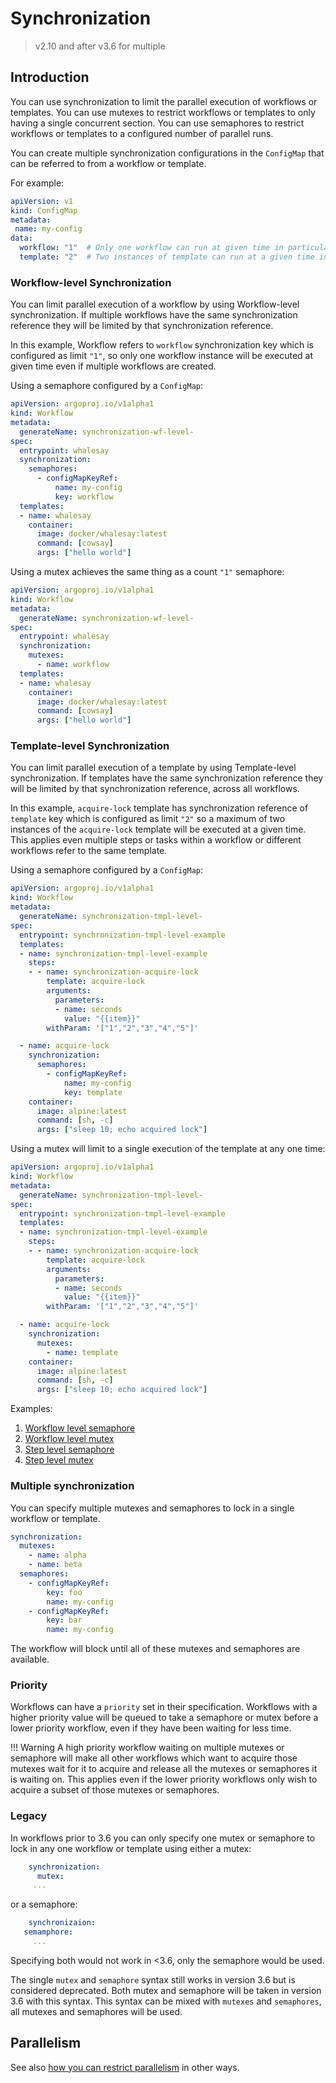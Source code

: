# Synchronization

> v2.10 and after
> v3.6 for multiple

## Introduction

You can use synchronization to limit the parallel execution of workflows or templates.
You can use mutexes to restrict workflows or templates to only having a single concurrent section.
You can use semaphores to restrict workflows or templates to a configured number of parallel runs.

You can create multiple synchronization configurations in the `ConfigMap` that can be referred to from a workflow or template.

For example:

```yaml
apiVersion: v1
kind: ConfigMap
metadata:
 name: my-config
data:
  workflow: "1"  # Only one workflow can run at given time in particular namespace
  template: "2"  # Two instances of template can run at a given time in particular namespace
```

### Workflow-level Synchronization

You can limit parallel execution of a workflow by using Workflow-level synchronization.
If multiple workflows have the same synchronization reference they will be limited by that synchronization reference.

In this example, Workflow refers to `workflow` synchronization key which is configured as limit `"1"`, so only one workflow instance will be executed at given time even if multiple workflows are created.

Using a semaphore configured by a `ConfigMap`:

```yaml
apiVersion: argoproj.io/v1alpha1
kind: Workflow
metadata:
  generateName: synchronization-wf-level-
spec:
  entrypoint: whalesay
  synchronization:
    semaphores:
      - configMapKeyRef:
          name: my-config
          key: workflow
  templates:
  - name: whalesay
    container:
      image: docker/whalesay:latest
      command: [cowsay]
      args: ["hello world"]
```

Using a mutex achieves the same thing as a count `"1"` semaphore:

```yaml
apiVersion: argoproj.io/v1alpha1
kind: Workflow
metadata:
  generateName: synchronization-wf-level-
spec:
  entrypoint: whalesay
  synchronization:
    mutexes:
      - name: workflow
  templates:
  - name: whalesay
    container:
      image: docker/whalesay:latest
      command: [cowsay]
      args: ["hello world"]
```

### Template-level Synchronization

You can limit parallel execution of a template by using Template-level synchronization.
If templates have the same synchronization reference they will be limited by that synchronization reference, across all workflows.

In this example, `acquire-lock` template has synchronization reference of `template` key which is configured as limit `"2"` so a maximum of two instances of the `acquire-lock` template will be executed at a given time.
This applies even multiple steps or tasks within a workflow or different workflows refer to the same template.

Using a semaphore configured by a `ConfigMap`:

```yaml
apiVersion: argoproj.io/v1alpha1
kind: Workflow
metadata:
  generateName: synchronization-tmpl-level-
spec:
  entrypoint: synchronization-tmpl-level-example
  templates:
  - name: synchronization-tmpl-level-example
    steps:
    - - name: synchronization-acquire-lock
        template: acquire-lock
        arguments:
          parameters:
          - name: seconds
            value: "{{item}}"
        withParam: '["1","2","3","4","5"]'

  - name: acquire-lock
    synchronization:
      semaphores:
        - configMapKeyRef:
            name: my-config
            key: template
    container:
      image: alpine:latest
      command: [sh, -c]
      args: ["sleep 10; echo acquired lock"]
```

Using a mutex will limit to a single execution of the template at any one time:

```yaml
apiVersion: argoproj.io/v1alpha1
kind: Workflow
metadata:
  generateName: synchronization-tmpl-level-
spec:
  entrypoint: synchronization-tmpl-level-example
  templates:
  - name: synchronization-tmpl-level-example
    steps:
    - - name: synchronization-acquire-lock
        template: acquire-lock
        arguments:
          parameters:
          - name: seconds
            value: "{{item}}"
        withParam: '["1","2","3","4","5"]'

  - name: acquire-lock
    synchronization:
      mutexes:
        - name: template
    container:
      image: alpine:latest
      command: [sh, -c]
      args: ["sleep 10; echo acquired lock"]
```

Examples:

1. [Workflow level semaphore](https://github.com/argoproj/argo-workflows/blob/main/examples/synchronization-wf-level.yamlxb)
1. [Workflow level mutex](https://github.com/argoproj/argo-workflows/blob/main/examples/synchronization-mutex-wf-level.yaml)
1. [Step level semaphore](https://github.com/argoproj/argo-workflows/blob/main/examples/synchronization-tmpl-level.yaml)
1. [Step level mutex](https://github.com/argoproj/argo-workflows/blob/main/examples/synchronization-mutex-tmpl-level.yaml)

### Multiple synchronization

You can specify multiple mutexes and semaphores to lock in a single workflow or template.

```yaml
synchronization:
  mutexes:
    - name: alpha
    - name: beta
  semaphores:
    - configMapKeyRef:
        key: foo
        name: my-config
    - configMapKeyRef:
        key: bar
        name: my-config
```

The workflow will block until all of these mutexes and semaphores are available.

### Priority

Workflows can have a `priority` set in their specification.
Workflows with a higher priority value will be queued to take a semaphore or mutex before a lower priority workflow, even if they have been waiting for less time.

!!! Warning
    A high priority workflow waiting on multiple mutexes or semaphore will make all other workflows which want to acquire those mutexes wait for it to acquire and release all the mutexes or semaphores it is waiting on.
    This applies even if the lower priority workflows only wish to acquire a subset of those mutexes or semaphores.

### Legacy

In workflows prior to 3.6 you can only specify one mutex or semaphore to lock in any one workflow or template using either a mutex:

```yaml
    synchronization:
      mutex:
     ...
```

or a semaphore:

```yaml
    synchronizaion:
   semamphore:
     ...
```

Specifying both would not work in <3.6, only the semaphore would be used.

The single `mutex` and `semaphore` syntax still works in version 3.6 but is considered deprecated.
Both mutex and semaphore will be taken in version 3.6 with this syntax.
This syntax can be mixed with `mutexes` and `semaphores`, all mutexes and semaphores will be used.

## Parallelism

See also [how you can restrict parallelism](./parallelism.md) in other ways.
